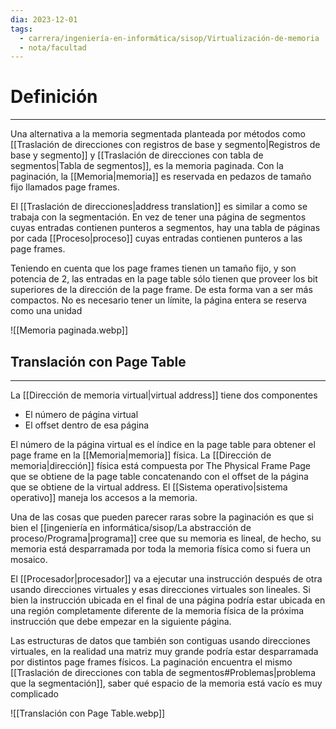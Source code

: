 ```yaml
---
dia: 2023-12-01
tags:
  - carrera/ingeniería-en-informática/sisop/Virtualización-de-memoria
  - nota/facultad
---
```

# Definición
---
Una alternativa a la memoria segmentada planteada por métodos como [[Traslación de direcciones con registros de base y segmento|Registros de base y segmento]] y [[Traslación de direcciones con tabla de segmentos|Tabla de segmentos]], es la memoria paginada. Con la paginación, la [[Memoria|memoria]] es reservada en pedazos de tamaño fijo llamados page frames. 

El [[Traslación de direcciones|address translation]] es similar a como se trabaja con la segmentación. En vez de tener una página de segmentos cuyas entradas contienen punteros a segmentos, hay una tabla de páginas por cada [[Proceso|proceso]] cuyas entradas contienen punteros a las page frames.

Teniendo en cuenta que los page frames tienen un tamaño fijo, y son potencia de 2, las entradas en la page table sólo tienen que proveer los bit superiores de la dirección de la page frame. De esta forma van a ser más compactos. No es necesario tener un límite, la página entera se reserva como una unidad

![[Memoria paginada.webp]]

## Translación con Page Table
---
La [[Dirección de memoria virtual|virtual address]] tiene dos componentes
* El número de página virtual
* El offset dentro de esa página

El número de la página virtual es el índice en la page table para obtener el page frame en la [[Memoria|memoria]] física. La [[Dirección de memoria|dirección]] física está compuesta por The Physical Frame Page que se obtiene de la page table concatenando con el offset de la página que se obtiene de la virtual address. El [[Sistema operativo|sistema operativo]] maneja los accesos a la memoria.

Una de las cosas que pueden parecer raras sobre la paginación es que si bien el [[ingeniería en informática/sisop/La abstracción de proceso/Programa|programa]] cree que su memoria es lineal, de hecho, su memoria está desparramada por toda la memoria física como si fuera un mosaico.

El [[Procesador|procesador]] va a ejecutar una instrucción después de otra usando direcciones virtuales y esas direcciones virtuales son lineales. Si bien la instrucción ubicada en el final de una página podría estar ubicada en una región completamente diferente de la memoria física de la próxima instrucción que debe empezar en la siguiente página.

Las estructuras de datos que también son contiguas usando direcciones virtuales, en la realidad una matriz muy grande podría estar desparramada por distintos page frames físicos. La paginación encuentra el mismo [[Traslación de direcciones con tabla de segmentos#Problemas|problema que la segmentación]], saber qué espacio de la memoria está vacío es muy complicado

![[Translación con Page Table.webp]]